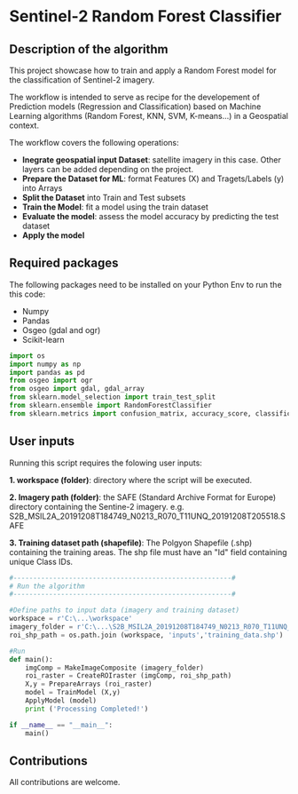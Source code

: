 # Sentinel-2 Random Forest Classifier
## Description of the algorithm
This project showcase how to train and apply a Random Forest model for the classification of Sentinel-2 imagery.

The workflow is intended to serve as recipe for the developement of Prediction models (Regression and Classification) based on Machine Learning algorithms (Random Forest, KNN, SVM, K-means...) in a Geospatial context.

The workflow covers the following operations:
- **Inegrate geospatial input Dataset**: satellite imagery in this case. Other layers can be added depending on the project.
- **Prepare the Dataset for ML**:  format Features (X) and Tragets/Labels (y) into Arrays
- **Split the Dataset** into Train and Test subsets
- **Train the Model**: fit a model using the train dataset
- **Evaluate the model**: assess the model accuracy by predicting the test dataset  
- **Apply the model**



## Required packages
The following packages need to be installed on your Python Env to run the this code:
- Numpy
- Pandas
- Osgeo (gdal and ogr)
- Scikit-learn

```Python
import os
import numpy as np
import pandas as pd
from osgeo import ogr
from osgeo import gdal, gdal_array
from sklearn.model_selection import train_test_split
from sklearn.ensemble import RandomForestClassifier
from sklearn.metrics import confusion_matrix, accuracy_score, classification_report
```
## User inputs
Running this script requires the folowing user inputs:

**1. workspace (folder)**: directory where the script will be executed.

**2. Imagery path (folder)**: the SAFE (Standard Archive Format for Europe) directory containing the Sentine-2 imagery. e.g.  S2B_MSIL2A_20191208T184749_N0213_R070_T11UNQ_20191208T205518.SAFE

**3. Training dataset path (shapefile)**: The Polgyon Shapefile (.shp) containing the training areas. The shp file must have an "Id" field containing unique Class IDs.

```Python
#-------------------------------------------------------#
# Run the algorithm
#-------------------------------------------------------#

#Define paths to input data (imagery and training dataset)
workspace = r'C:\...\workspace'
imagery_folder = r'C:\...\S2B_MSIL2A_20191208T184749_N0213_R070_T11UNQ_20191208T205518.SAFE'
roi_shp_path = os.path.join (workspace, 'inputs','training_data.shp')

#Run
def main():
    imgComp = MakeImageComposite (imagery_folder)
    roi_raster = CreateROIraster (imgComp, roi_shp_path)
    X,y = PrepareArrays (roi_raster)
    model = TrainModel (X,y)
    ApplyModel (model)
    print ('Processing Completed!') 

if __name__ == "__main__":
    main()
``` 
## Contributions
All contributions are welcome.
